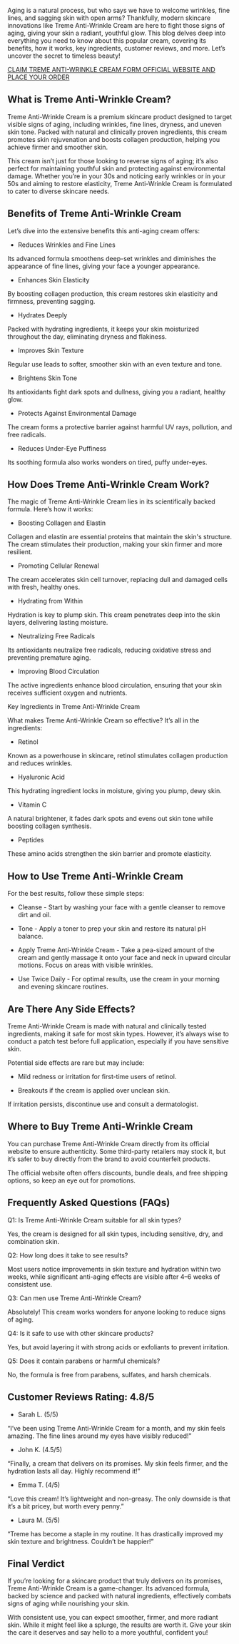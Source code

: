 Aging is a natural process, but who says we have to welcome wrinkles, fine lines, and sagging skin with open arms? Thankfully, modern skincare innovations like Treme Anti-Wrinkle Cream are here to fight those signs of aging, giving your skin a radiant, youthful glow. This blog delves deep into everything you need to know about this popular cream, covering its benefits, how it works, key ingredients, customer reviews, and more. Let’s uncover the secret to timeless beauty!

[CLAIM TREME ANTI-WRINKLE CREAM FORM OFFICIAL WEBSITE AND PLACE YOUR ORDER](https://atozsupplement.com/treme-anti-wrinkle-cream/)

## What is Treme Anti-Wrinkle Cream?

Treme Anti-Wrinkle Cream is a premium skincare product designed to target visible signs of aging, including wrinkles, fine lines, dryness, and uneven skin tone. Packed with natural and clinically proven ingredients, this cream promotes skin rejuvenation and boosts collagen production, helping you achieve firmer and smoother skin.

This cream isn’t just for those looking to reverse signs of aging; it’s also perfect for maintaining youthful skin and protecting against environmental damage. Whether you’re in your 30s and noticing early wrinkles or in your 50s and aiming to restore elasticity, Treme Anti-Wrinkle Cream is formulated to cater to diverse skincare needs.

## Benefits of Treme Anti-Wrinkle Cream

Let’s dive into the extensive benefits this anti-aging cream offers:

- Reduces Wrinkles and Fine Lines
    
Its advanced formula smoothens deep-set wrinkles and diminishes the appearance of fine lines, giving your face a younger appearance.

- Enhances Skin Elasticity
    
By boosting collagen production, this cream restores skin elasticity and firmness, preventing sagging.

- Hydrates Deeply
    
Packed with hydrating ingredients, it keeps your skin moisturized throughout the day, eliminating dryness and flakiness.

- Improves Skin Texture
    
Regular use leads to softer, smoother skin with an even texture and tone.

- Brightens Skin Tone
    
Its antioxidants fight dark spots and dullness, giving you a radiant, healthy glow.

- Protects Against Environmental Damage
    
The cream forms a protective barrier against harmful UV rays, pollution, and free radicals.

- Reduces Under-Eye Puffiness
    
Its soothing formula also works wonders on tired, puffy under-eyes.

## How Does Treme Anti-Wrinkle Cream Work?

The magic of Treme Anti-Wrinkle Cream lies in its scientifically backed formula. Here’s how it works:

- Boosting Collagen and Elastin
    
Collagen and elastin are essential proteins that maintain the skin's structure. The cream stimulates their production, making your skin firmer and more resilient.

- Promoting Cellular Renewal
    
The cream accelerates skin cell turnover, replacing dull and damaged cells with fresh, healthy ones.

- Hydrating from Within
    
Hydration is key to plump skin. This cream penetrates deep into the skin layers, delivering lasting moisture.

- Neutralizing Free Radicals
    
Its antioxidants neutralize free radicals, reducing oxidative stress and preventing premature aging.

- Improving Blood Circulation
    
The active ingredients enhance blood circulation, ensuring that your skin receives sufficient oxygen and nutrients.

Key Ingredients in Treme Anti-Wrinkle Cream

What makes Treme Anti-Wrinkle Cream so effective? It’s all in the ingredients:

- Retinol
    
Known as a powerhouse in skincare, retinol stimulates collagen production and reduces wrinkles.

- Hyaluronic Acid
    
This hydrating ingredient locks in moisture, giving you plump, dewy skin.

- Vitamin C
    
A natural brightener, it fades dark spots and evens out skin tone while boosting collagen synthesis.

- Peptides
    
These amino acids strengthen the skin barrier and promote elasticity.

## How to Use Treme Anti-Wrinkle Cream

For the best results, follow these simple steps:

- Cleanse - Start by washing your face with a gentle cleanser to remove dirt and oil.

- Tone - Apply a toner to prep your skin and restore its natural pH balance.

- Apply Treme Anti-Wrinkle Cream - Take a pea-sized amount of the cream and gently massage it onto your face and neck in upward circular motions. Focus on areas with visible wrinkles.

- Use Twice Daily - For optimal results, use the cream in your morning and evening skincare routines.

## Are There Any Side Effects?

Treme Anti-Wrinkle Cream is made with natural and clinically tested ingredients, making it safe for most skin types. However, it’s always wise to conduct a patch test before full application, especially if you have sensitive skin.

Potential side effects are rare but may include:

- Mild redness or irritation for first-time users of retinol.
    
- Breakouts if the cream is applied over unclean skin.

If irritation persists, discontinue use and consult a dermatologist.

## Where to Buy Treme Anti-Wrinkle Cream

You can purchase Treme Anti-Wrinkle Cream directly from its official website to ensure authenticity. Some third-party retailers may stock it, but it’s safer to buy directly from the brand to avoid counterfeit products.

The official website often offers discounts, bundle deals, and free shipping options, so keep an eye out for promotions.

## Frequently Asked Questions (FAQs)

Q1: Is Treme Anti-Wrinkle Cream suitable for all skin types?

Yes, the cream is designed for all skin types, including sensitive, dry, and combination skin.

Q2: How long does it take to see results?

Most users notice improvements in skin texture and hydration within two weeks, while significant anti-aging effects are visible after 4–6 weeks of consistent use.

Q3: Can men use Treme Anti-Wrinkle Cream?

Absolutely! This cream works wonders for anyone looking to reduce signs of aging.

Q4: Is it safe to use with other skincare products?

Yes, but avoid layering it with strong acids or exfoliants to prevent irritation.

Q5: Does it contain parabens or harmful chemicals?

No, the formula is free from parabens, sulfates, and harsh chemicals.

## Customer Reviews Rating: 4.8/5

 - Sarah L. (5/5)
    
“I’ve been using Treme Anti-Wrinkle Cream for a month, and my skin feels amazing. The fine lines around my eyes have visibly reduced!”

 - John K. (4.5/5)
    
“Finally, a cream that delivers on its promises. My skin feels firmer, and the hydration lasts all day. Highly recommend it!”

 - Emma T. (4/5)
    
“Love this cream! It’s lightweight and non-greasy. The only downside is that it’s a bit pricey, but worth every penny.”

 - Laura M. (5/5)
    
“Treme has become a staple in my routine. It has drastically improved my skin texture and brightness. Couldn’t be happier!”

## Final Verdict

If you’re looking for a skincare product that truly delivers on its promises, Treme Anti-Wrinkle Cream is a game-changer. Its advanced formula, backed by science and packed with natural ingredients, effectively combats signs of aging while nourishing your skin.

With consistent use, you can expect smoother, firmer, and more radiant skin. While it might feel like a splurge, the results are worth it. Give your skin the care it deserves and say hello to a more youthful, confident you!
